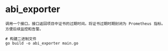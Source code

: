 # abi_exporter
```text
调用一个接口，接口返回项目中证书的过期时间。将证书过期时期封闭为 Prometheus 指标。方便后续监控和告警。
```
```shell
# 构建二进制文件
go build -o abi_exporter main.go
```